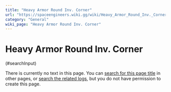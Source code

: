 ```yaml
---
title: "Heavy Armor Round Inv. Corner"
url: "https://spaceengineers.wiki.gg/wiki/Heavy_Armor_Round_Inv._Corner"
category: "General"
wiki_page: "Heavy Armor Round Inv. Corner"
---
```


# Heavy Armor Round Inv. Corner

(#searchInput)

There is currently no text in this page. You can [search for this page title](https://spaceengineers.wiki.gg/wiki/Special:Search/Heavy_Armor_Round_Inv._Corner "Special:Search/Heavy Armor Round Inv. Corner") in other pages, or [search the related logs](https://spaceengineers.wiki.gg/wiki/Special:Log?page=Heavy_Armor_Round_Inv._Corner), but you do not have permission to create this page.